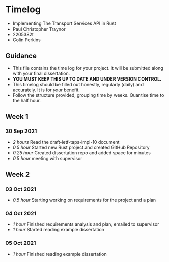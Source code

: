 # Timelog

* Implementing The Transport Services API in Rust
* Paul Christopher Traynor
* 2205382t
* Colin Perkins

## Guidance

* This file contains the time log for your project. It will be submitted along with your final dissertation.
* **YOU MUST KEEP THIS UP TO DATE AND UNDER VERSION CONTROL.**
* This timelog should be filled out honestly, regularly (daily) and accurately. It is for *your* benefit.
* Follow the structure provided, grouping time by weeks.  Quantise time to the half hour.

## Week 1

### 30 Sep 2021

* *2 hours* Read the draft-ietf-taps-impl-10 document 
* *0.5 hour* Started new Rust project and created GitHub Repository 
* *0.25 hour* Created dissertation repo and added space for minutes   
* *0.5 hour* meeting with supervisor

## Week 2

### 03 Oct 2021

* *0.5 hour* Starting working on requirements for the project and a plan 

### 04 Oct 2021

* *1 hour* Finished requirements analysis and plan, emailed to supervisor
* *1 hour* Started reading example dissertation
 
### 05 Oct 2021

* *1 hour* Finished reading example dissertation
